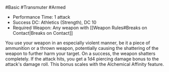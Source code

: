 #Basic #Transmuter #Armed
 
- Performance Time: 1 attack
- Success DC: Athletics (Strength), DC 10
- Required Weapon: Any weapon with [[Weapon Rules#Breaks on Contact|Breaks on Contact]]
 
You use your weapon in an especially violent manner, be it a piece of ammunition or a thrown weapon, potentially causing the shattering of the weapon to further harm your target. On a success, the weapon shatters completely. If the attack hits, you get a 1d4 piercing damage bonus to the attack's damage roll. This bonus scales with the Alchemical Affinity feature.